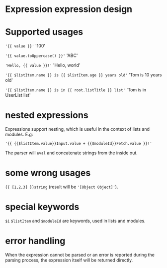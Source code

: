 # Expression expression design

# Supported usages

`'{{ value }}'` '100'

`'{{ value.toUppercase() }}'` 'ABC'

`'Hello, {{ value }}!'` 'Hello, world'

`'{{ $listItem.name }} is {{ $listItem.age }} years old'` 'Tom is 10 years old'

`'{{ $listItem.name }} is in {{ root.listTitle }} list'` 'Tom is in UserList list'

# nested expressions

Expressions support nesting, which is useful in the context of lists and modules. E.g:

`'{{ {{$listItem.value}}Input.value + {{$moduleId}}Fetch.value }}!'`

The parser will `eval` and concatenate strings from the inside out.

# some wrong usages

`{{ [1,2,3] }}string` (result will be `'[Object Object]'`).

# special keywords

`$i` `$listItem` and `$moduleId` are keywords, used in lists and modules.

# error handling

When the expression cannot be parsed or an error is reported during the parsing process, the expression itself will be returned directly.